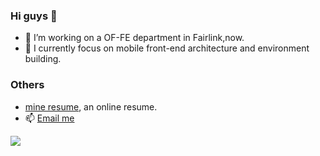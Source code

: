 
### Hi guys 👋

- 🔭 I’m working on a OF-FE department in Fairlink,now.
- 🌱 I currently focus on mobile front-end architecture and environment building.

### Others

- [mine resume](https://songkunda.github.io/about/), an online resume.
- 📫 [Email me](574779754@qq.com) 

<img src="https://codeium.com/profile/songkunda/card.png" />
